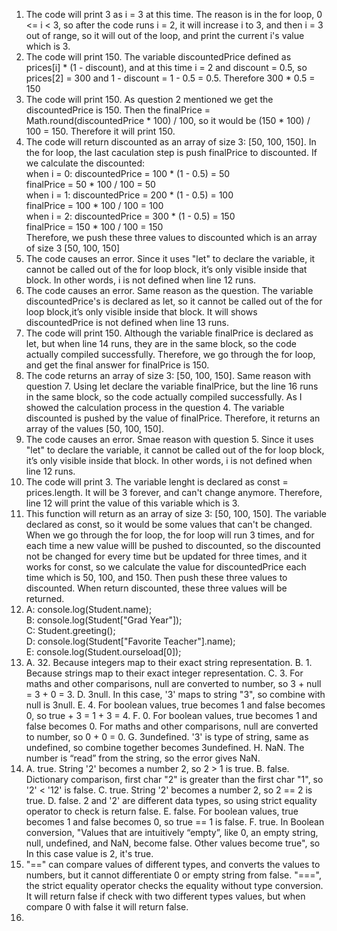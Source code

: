 1. The code will print 3 as i = 3 at this time. The reason is in the for loop, 0 <= i < 3, so after the code runs i = 2, it will increase i to 3, and then i = 3 out of range, so it will out of the loop, and print the current i's value which is 3.
2. The code will print 150. The variable discountedPrice defined as prices[i] * (1 - discount), and at this time i = 2 and discount = 0.5, so prices[2] = 300 and 1 - discount = 1 - 0.5 = 0.5. Therefore 300 * 0.5 = 150
3. The code will print 150. As question 2 mentioned we get the discountedPrice is 150. Then the finalPrice = Math.round(discountedPrice * 100) / 100, so it would be (150 * 100) / 100 = 150. Therefore it will print 150.
4. The code will return discounted as an array of size 3: [50, 100, 150]. In the for loop, the last caculation step is push finalPrice to discounted. If we calculate the discounted: <br>
when i = 0: discountedPrice = 100 * (1 - 0.5) = 50 <br>
            finalPrice = 50 * 100 / 100 = 50  <br> 
when i = 1: discountedPrice = 200 * (1 - 0.5) = 100 <br> 
            finalPrice = 100 * 100 / 100 = 100  <br> 
when i = 2: discountedPrice = 300 * (1 - 0.5) = 150 <br>
            finalPrice = 150 * 100 / 100 = 150 <br>
Therefore, we push these three values to discounted which is an array of size 3 [50, 100, 150] <br>
5. The code causes an error. Since it uses "let" to declare the variable, it cannot be called out of the for loop block, it’s only visible inside that block. In other words, i is not defined when line 12 runs.
6. The code causes an error. Same reason as the question. The variable discountedPrice's is declared as let, so it cannot be called out of the for loop block,it’s only visible inside that block. It will shows discountedPrice is not defined when line 13 runs.
7. The code will print 150. Although the variable finalPrice is declared as let, but when line 14 runs, they are in the same block, so the code actually compiled successfully. Therefore, we go through the for loop, and get the final answer for finalPrice is 150.
8. The code returns an array of size 3: [50, 100, 150]. Same reason with question 7. Using let declare the variable finalPrice, but the line 16 runs in the same block, so the code actually compiled successfully. As I showed the calculation process in the question 4. The variable discounted is pushed by the value of finalPrice. Therefore, it returns an array of the values [50, 100, 150].
9. The code causes an error. Smae reason with question 5. Since it uses "let" to declare the variable, it cannot be called out of the for loop block, it’s only visible inside that block. In other words, i is not defined when line 12 runs.
10. The code will print 3. The variable lenght is declared as const = prices.length. It will be 3 forever, and can't change anymore. Therefore, line 12 will print the value of this variable which is 3.
11. This function will return as an array of size 3: [50, 100, 150]. The variable declared as const, so it would be some values that can't be changed. When we go through the for loop, the for loop will run 3 times, and for each time a new value willl be pushed to discounted, so the discounted not be changed for every time but be updated for three times, and it works for const, so we calculate the value for discountedPrice each time which is 50, 100, and 150. Then push these three values to discounted. When return discounted, these three values will be returned.
12. A: console.log(Student.name); <br>
    B: console.log(Student["Grad Year"]); <br> 
    C: Student.greeting(); <br>
    D: console.log(Student["Favorite Teacher"].name); <br>
    E: console.log(Student.ourseload[0]); <br>
13. A. 32. Because integers map to their exact string representation.
    B. 1. Because strings map to their exact integer representation.
    C. 3. For maths and other comparisons, null are converted to number, so 3 + null = 3 + 0 = 3.
    D. 3null. In this case, '3' maps to string "3", so combine with null is 3null.
    E. 4. For boolean values, true becomes 1 and false becomes 0, so true + 3 = 1 + 3 = 4.
    F. 0. For boolean values, true becomes 1 and false becomes 0. For maths and other comparisons, null are converted to number, so 0 + 0 = 0.
    G. 3undefined. '3' is type of string, same as undefined, so combine together becomes 3undefined.
    H. NaN. The number is “read” from the string, so the error gives NaN.
14. A. true. String '2' becomes a number 2, so 2 > 1 is true.
    B. false. Dictionary comparison, first char "2" is greater than the first char "1", so '2' < '12' is false.
    C. true. String '2' becomes a number 2, so 2 == 2 is true.
    D. false. 2 and '2' are different data types, so using strict equality operator to check is return false.
    E. false. For boolean values, true becomes 1 and false becomes 0, so true == 1 is false.
    F. true. In Boolean conversion, "Values that are intuitively “empty”, like 0, an empty string, null, undefined, and NaN, become false. Other values become true", so In this case value is 2, it's true. 
15. "==" can compare values of different types, and converts the values to numbers, but it cannot differentiate 0 or empty string from false. "===", the strict equality operator checks the equality without type conversion. It will return false if check with two different types values, but when compare 0 with false it will return false.
16. 
          
